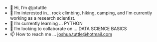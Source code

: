 - 👋 Hi, I’m @jotuttle
- 👀 I’m interested in... rock climbing, hiking, camping, and I'm currently working as a research scientist.
- 🌱 I’m currently learning ... PYTHON
- 💞️ I’m looking to collaborate on ... DATA SCIENCE BASICS
- 📫 How to reach me ... joshua.tuttle@hotmail.com

<!---
jotuttle/jotuttle is a ✨ special ✨ repository because its `README.md` (this file) appears on your GitHub profile.
You can click the Preview link to take a look at your changes.
--->
